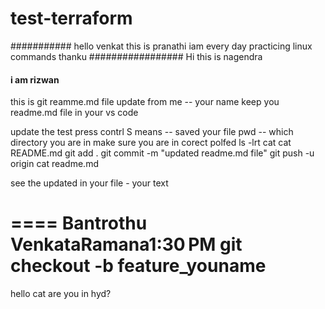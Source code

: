 # test-terraform
###########
hello venkat this is pranathi
iam every day practicing linux commands
thanku
#################
Hi this is nagendra 
#### i am rizwan ####
this is git reamme.md file update from me -- your name
keep you readme.md file in your vs code

update  the test
press contrl S  means -- saved your file
pwd -- which directory you are in make sure you are in corect polfed 
ls -lrt
cat  <filename>
cat README.md
git add .
git commit -m "updated readme.md file"
git push -u origin  <Banrchname>
cat readme.md 

see the updated in your file  - your text 

====
Bantrothu VenkataRamana1:30 PM
git checkout -b feature_youname
=
hello cat are you in hyd?